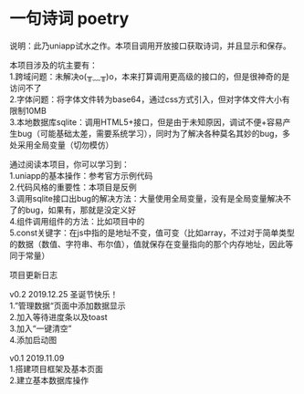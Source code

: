 # 一句诗词 poetry
说明：此乃uniapp试水之作。本项目调用开放接口获取诗词，并且显示和保存。  

本项目涉及的坑主要有：  
1.跨域问题：未解决o(╥﹏╥)o，本来打算调用更高级的接口的，但是很神奇的是访问不了  
2.字体问题：将字体文件转为base64，通过css方式引入，但对字体文件大小有限制10MB  
3.本地数据库sqlite：调用HTML5+接口，但是由于未知原因，调试不便+容易产生bug（可能基础太差，需要系统学习），同时为了解决各种莫名其妙的bug，多处采用全局变量（切勿模仿）  

通过阅读本项目，你可以学习到：  
1.uniapp的基本操作：参考官方示例代码  
2.代码风格的重要性：本项目是反例  
3.调用sqlite接口出bug的解决方法：大量使用全局变量，没有是全局变量解决不了的bug，如果有，那就是没定义好  
4.组件调用组件的方法：比如项目中的<sqliteDB ref="sqlite"></sqliteDB>  
5.const关键字：在js中指的是地址不变，值可变（比如array，不过对于简单类型的数据（数值、字符串、布尔值），值就保存在变量指向的那个内存地址，因此等同于常量）  

项目更新日志

v0.2  2019.12.25  圣诞节快乐！  
1.”管理数据“页面中添加数据显示  
2.加入等待进度条以及toast  
3.加入“一键清空”  
4.添加启动图  

v0.1  2019.11.09  
1.搭建项目框架及基本页面  
2.建立基本数据库操作  